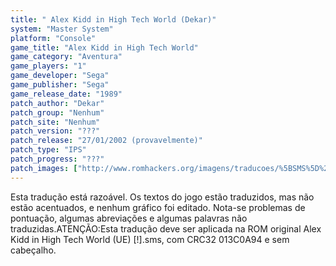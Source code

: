```yaml
---
title: " Alex Kidd in High Tech World (Dekar)"
system: "Master System"
platform: "Console"
game_title: "Alex Kidd in High Tech World"
game_category: "Aventura"
game_players: "1"
game_developer: "Sega"
game_publisher: "Sega"
game_release_date: "1989"
patch_author: "Dekar"
patch_group: "Nenhum"
patch_site: "Nenhum"
patch_version: "???"
patch_release: "27/01/2002 (provavelmente)"
patch_type: "IPS"
patch_progress: "???"
patch_images: ["http://www.romhackers.org/imagens/traducoes/%5BSMS%5D%20Alex%20Kidd%20in%20High%20Tech%20World%20-%20Dekar%20-%201.png","http://www.romhackers.org/imagens/traducoes/%5BSMS%5D%20Alex%20Kidd%20in%20High%20Tech%20World%20-%20Dekar%20-%202.png","http://www.romhackers.org/imagens/traducoes/%5BSMS%5D%20Alex%20Kidd%20in%20High%20Tech%20World%20-%20Dekar%20-%203.png"]
---
```

Esta tradução está razoável. Os textos do jogo estão traduzidos, mas não estão acentuados, e nenhum gráfico foi editado. Nota-se problemas de pontuação, algumas abreviações e algumas palavras não traduzidas.ATENÇÃO:Esta tradução deve ser aplicada na ROM original Alex Kidd in High Tech World (UE) [!].sms, com CRC32 013C0A94 e sem cabeçalho.